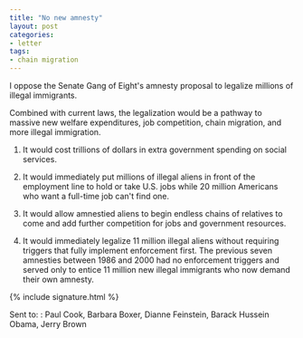 ```yaml
---
title: "No new amnesty"
layout: post
categories:
- letter
tags:
- chain migration
---
```


I oppose the Senate Gang of Eight's amnesty proposal to legalize millions of illegal immigrants.

Combined with current laws, the legalization would be a pathway to massive new welfare expenditures, job competition, chain migration, and more illegal immigration.

1. It would cost trillions of dollars in extra government spending on social services.

2. It would immediately put millions of illegal aliens in front of the employment line to hold or take U.S. jobs while 20 million Americans who want a full-time job can't find one.

3. It would allow amnestied aliens to begin endless chains of relatives to come and add further competition for jobs and government resources.

4. It would immediately legalize 11 million illegal aliens without requiring triggers that fully implement enforcement first. The previous seven amnesties between 1986 and 2000 had no enforcement triggers and served only to entice 11 million new illegal immigrants who now demand their own amnesty.

{% include signature.html %}

Sent to:
: Paul Cook, Barbara Boxer, Dianne Feinstein, Barack Hussein Obama, Jerry Brown
